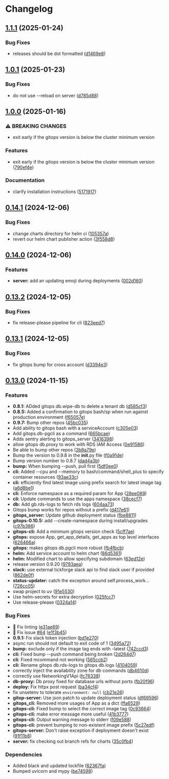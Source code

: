 # Changelog

## [1.1.1](https://github.com/uptick/gitops/compare/gitops-v1.1.0...gitops-v1.1.1) (2025-01-24)


### Bug Fixes

* releases should be dot formatted ([d1469e8](https://github.com/uptick/gitops/commit/d1469e8cdbded06dbd5194e9ca7f0b2f52d7ff3e))

## [1.0.1](https://github.com/uptick/gitops/compare/cli-v1.0.0...cli-v1.0.1) (2025-01-23)


### Bug Fixes

* do not use --reload on server ([d785d88](https://github.com/uptick/gitops/commit/d785d88dfae8d3fe1073a7807933a68fd56dc975))

## [1.0.0](https://github.com/uptick/gitops/compare/cli-v0.14.1...cli-v1.0.0) (2025-01-16)


### ⚠ BREAKING CHANGES

* exit early if the gitops version is below the cluster minimum version

### Features

* exit early if the gitops version is below the cluster minimum version ([790ef4e](https://github.com/uptick/gitops/commit/790ef4e75b92b5a68fdddc0b0d215a224ac6b5c0))


### Documentation

* clarify installation instructions ([5171917](https://github.com/uptick/gitops/commit/517191793c3a73eff9a02cb6bdd9ffe1bbaf2ee8))

## [0.14.1](https://github.com/uptick/gitops/compare/cli-v0.14.0...cli-v0.14.1) (2024-12-06)


### Bug Fixes

* change charts directory for helm ci ([105357a](https://github.com/uptick/gitops/commit/105357a831f9efdf4f743fc5abc7937aa0d266f0))
* revert our helm chart publisher action ([3f558d8](https://github.com/uptick/gitops/commit/3f558d85d631e3384a2417a20fd32f25a94fc13e))

## [0.14.0](https://github.com/uptick/gitops/compare/cli-v0.13.2...cli-v0.14.0) (2024-12-06)


### Features

* **server:** add an updating emoji during deployments ([002d160](https://github.com/uptick/gitops/commit/002d160daa4a90ebf158cd3e0fc224cb3854baba))

## [0.13.2](https://github.com/uptick/gitops/compare/cli-v0.13.1...cli-v0.13.2) (2024-12-05)


### Bug Fixes

* fix release-please pipeline for cli ([823eed7](https://github.com/uptick/gitops/commit/823eed79a8654f91f0bf521f70a63ae31d09e228))

## [0.13.1](https://github.com/uptick/gitops/compare/cli-v0.13.0...cli-v0.13.1) (2024-12-05)


### Bug Fixes

* fix gitops bump for cross account ([d3394e3](https://github.com/uptick/gitops/commit/d3394e3214d104c323fb397d885c118a36075b5b))

## [0.13.0](https://github.com/uptick/gitops/compare/cli-v0.12.1...cli-v0.13.0) (2024-11-15)


### Features

* **0.8.1:** ADded gitops db.wipe-db to delete a tenant db ([d585cf3](https://github.com/uptick/gitops/commit/d585cf357818007d27cd9e7284ba7677404cc200))
* **0.8.5:** Added a confirmation to gitops bash/sp when run against production environment ([f65057e](https://github.com/uptick/gitops/commit/f65057ef337a6fe34f3510c889c2284c1fdb7218))
* **0.9.7:** Bump other repos ([45bc035](https://github.com/uptick/gitops/commit/45bc0359d090897e2c99b7dbb650392d37069086))
* Add ability to gitops bash with a serviceAccount ([c305e03](https://github.com/uptick/gitops/commit/c305e03a253786cc9eed12b116af4f844e7161bc))
* Add gitops.db-pgcli as a command ([665bcae](https://github.com/uptick/gitops/commit/665bcae9a2018d2c7c108d14a9958501040d23af))
* Adds sentry alerting to gitops_server ([3416398](https://github.com/uptick/gitops/commit/34163988e24bc8b679f1561bbdc8a32a82624677))
* allow gitops db.proxy to work with RDS IAM Access ([0e91586](https://github.com/uptick/gitops/commit/0e9158690f0299bd9171648486d6ce3152c411cc))
* Be able to bump other repos ([3b8a79e](https://github.com/uptick/gitops/commit/3b8a79e138609361b6d1b8af6b4b1e2154ad2ca1))
* Bump the version to 0.9.8 in the __init__.py file ([f0a91de](https://github.com/uptick/gitops/commit/f0a91decb6776c2b64d42855ef5e9c0cf6d96633))
* Bump version number to 0.8.7 ([dad4a3b](https://github.com/uptick/gitops/commit/dad4a3baee106bb82801de596c4de70e5a06f3cf))
* **bump:** When bumping --push, pull first ([5df0ee0](https://github.com/uptick/gitops/commit/5df0ee03ecd9ba67e97d09a16fcee7d18eea4ad6))
* **cli:** Added --cpu and --memory to bash/command/shell_plus to specify container resources ([93ae33c](https://github.com/uptick/gitops/commit/93ae33ccb0c2b3b4a356d55efb6a01ddd081d05e))
* **cli:** efficiently find latest image using prefix search for latest image tag ([a6d8be1](https://github.com/uptick/gitops/commit/a6d8be1eb5db2dcae2527b8e07cc71e993d8c7ec))
* **cli:** Enforce namespace as a required param for App ([28ee089](https://github.com/uptick/gitops/commit/28ee0891ae864faf907038c0a8052d96f16371b3))
* **cli:** Update commands to use the apps namespace ([38cecf7](https://github.com/uptick/gitops/commit/38cecf7a4ff6be270a6fa37e920bcf3df73d84e8))
* **db:** Add gb.rds-logs to fetch rds logs ([604aa73](https://github.com/uptick/gitops/commit/604aa73a5d176badd07d4a2146aa81a261cc304c))
* Gitops bump works for repos without a prefix ([d417e61](https://github.com/uptick/gitops/commit/d417e61fd165276991bd8f28dd5b070f357296a2))
* **gitops_server:** Update github deployment status ([fbe8811](https://github.com/uptick/gitops/commit/fbe88119814ffd49b7713487dddb85b99e63f94e))
* **gitops-0.10.5:** add --create-namespace during install/upgrades ([c97b386](https://github.com/uptick/gitops/commit/c97b3868a67df40b2a6b312aae80d9361257ae1b))
* **gitops-cli:** Add a minimum gitops version check ([5cff7ae](https://github.com/uptick/gitops/commit/5cff7aeb60edcc6a2413361ac6c7b5dd46c8de79))
* **gitops:** expose App, get_app_details, get_apps as top level interfaces ([626466a](https://github.com/uptick/gitops/commit/626466a5034c532995e41b0cf476f182bb3679f0))
* **gitops:** makes gitops db.pgcli more robust ([fb4fbcb](https://github.com/uptick/gitops/commit/fb4fbcb38166bdef1d119c2ecbebf61592f4f79d))
* **helm:** Add service account to helm chart ([86d5361](https://github.com/uptick/gitops/commit/86d5361e5cd908be486dcfe238a2f8f8282e3a86))
* **helm:** Modified chart to allow specifying subdomain ([63ed12e](https://github.com/uptick/gitops/commit/63ed12eeb389be9bbdb230f0586b2f4340402c8e))
* release version 0.9.20 ([9793aea](https://github.com/uptick/gitops/commit/9793aea22877ecac49a9aee1815dc0b9923fad40))
* **slack:** use external tickforge slack api to find slack user if provided ([862de0f](https://github.com/uptick/gitops/commit/862de0fcd0ab881d5c8154c530584e2c7fc5f2aa))
* **status-updater:** catch the exception around self.process_work... ([726cc05](https://github.com/uptick/gitops/commit/726cc05160b6cb1eb1cb36bb5e4555ba6bb0589f))
* swap project to uv ([91e5530](https://github.com/uptick/gitops/commit/91e5530240a344018bfa42749fe0ac8235799609))
* Use helm-secrets for extra decryption ([025fcc7](https://github.com/uptick/gitops/commit/025fcc7996ac1f01aededf1a721cb6297b89872e))
* Use release-please ([0324a14](https://github.com/uptick/gitops/commit/0324a148d3b7c1df47cadf8345dd42dd20906914))


### Bug Fixes

* :art: Fix linting ([e31ae69](https://github.com/uptick/gitops/commit/e31ae693687871a00959463586ff1e6924897b77))
* :bug: Fix issue [#64](https://github.com/uptick/gitops/issues/64) ([e1f3b45](https://github.com/uptick/gitops/commit/e1f3b45d0b82ab71f009eea5f9da6c8ad34adbc5))
* **0.9.1:** Fix slack token injection ([bd1e270](https://github.com/uptick/gitops/commit/bd1e27093a2346cae648bcb1ced492ed102e9a63))
* async run should not default to exit code of 1 ([3495a72](https://github.com/uptick/gitops/commit/3495a7214c39f948bcef1b9577fbfb03a15ae887))
* **bump:** exclude only if the image tag ends with -latest ([742ccd3](https://github.com/uptick/gitops/commit/742ccd349fc8c0cb1812c41b374aa1ceda4cb8cd))
* **cli:** Fixed bump --push command being broken ([2d264d7](https://github.com/uptick/gitops/commit/2d264d7e082261cf3ce6a08593e53ceeb4149c65))
* **cli:** Fixed mcommand not working ([565ccb2](https://github.com/uptick/gitops/commit/565ccb2c7a72268a98b95594885146221a30a92b))
* **cli:** Rename gitops db.rds-logs to gitops db.logs ([4104059](https://github.com/uptick/gitops/commit/4104059a8b1a90a394d0a218581bd7474c91f95b))
* correctly inject the availability zone for db commands ([db4610d](https://github.com/uptick/gitops/commit/db4610d75df1cb6520add97d43a946957b808495))
* correctly use NetworkingV1Api ([fc76338](https://github.com/uptick/gitops/commit/fc76338a94d349eacecc07d2d8ca543929e6d966))
* **db-proxy:** Db proxy fixed for database urls without ports ([fb20f96](https://github.com/uptick/gitops/commit/fb20f9691acbfd68abff653af532d1b86fd9baf7))
* **deploy:** Fix httpx post request ([ba34cf4](https://github.com/uptick/gitops/commit/ba34cf4076b32f8246445cc58b4335d40a03ea60))
* fix unsetenv to tolerate `environment: null` ([cb21e26](https://github.com/uptick/gitops/commit/cb21e268d1a80d47bdb62c439be558c9f39fbe3d))
* **gitop-server:** Use json patch to update deployment status ([df69596](https://github.com/uptick/gitops/commit/df695968a1327da77e70cda0330364e08889fa25))
* **gitops_cli:** Removed more usages of App as a dict ([ffa6529](https://github.com/uptick/gitops/commit/ffa65293edae9d33100aceb4c6fa6b1fc011d801))
* **gitops-cli:** Fixed bump to select the correct image tag ([0c93664](https://github.com/uptick/gitops/commit/0c93664f8978d58f4179f770aedfeb2e3ece15c6))
* **gitops-cli:** make error message more useful ([41b3777](https://github.com/uptick/gitops/commit/41b37770dae923b577dc226f22e49daf97a49957))
* **gitops-cli:** Output warning message to stderr ([f09e588](https://github.com/uptick/gitops/commit/f09e588af2ca5f9c853ed7301b9b9ece83722ac1))
* **gitops-cli:** prevent bumping to non-existent image prefix ([5c27edf](https://github.com/uptick/gitops/commit/5c27edfdce86d1da61ed0a99ce6c3b5f86eab6ff))
* **gitops-server:** Don't raise exception if deployment doesn't exist ([91f11b8](https://github.com/uptick/gitops/commit/91f11b859e67074c8066470e3ab9b981f5816f00))
* **server:** fix checking out branch refs for charts ([35c0fb4](https://github.com/uptick/gitops/commit/35c0fb448480306dad153f6c7dd1c889469241b9))


### Dependencies

* Added black and updated lockfile ([62367fa](https://github.com/uptick/gitops/commit/62367fab35f502a3205bccf7fcc1c565d9a51613))
* Bumped uvicorn and mypy ([be74598](https://github.com/uptick/gitops/commit/be74598a5c34c67d006613ae033910e763522be3))
